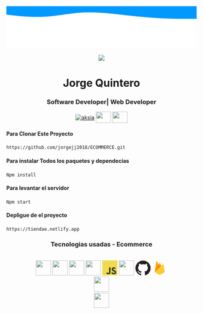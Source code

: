 <img src="https://raw.githubusercontent.com/joetancy/joetancy/master/wave%20(1).jpg"/>
<p align="center">
  <img src="https://i.ibb.co/ncHPcNw/1.gif" height="200"/>
</p>
<h1 align="center">Jorge Quintero</h1>
<h3 align="center">Software Developer| Web Developer</h3>
<p align="center">
<a href="https://www.linkedin.com/in/jorgeadj/" target="blank"><img align="center" src="https://cdn.jsdelivr.net/npm/simple-icons@3.0.1/icons/linkedin.svg" alt="aksia" height="30" width="40" /></a>
 <a href ="https://twitter.com/jorge_adj"><img align="center" src="https://simpleicons.org/icons/twitter.svg" height="30" width="40" /></a>
 <a href = "https://tiendae.netlify.app"><img align="center" src="https://simpleicons.org/icons/react.svg" height="30" width="40" /></a>
</p>
</p>

 <h4 >Para Clonar Este Proyecto</h4>
 <code align="center">https://github.com/jorgejj2018/ECOMMERCE.git</code>
  <h4 >Para instalar Todos los paquetes y dependecias</h4>
 <code align="center">Npm install</code>
  <h4 >Para levantar el servidor</h4>
 <code align="center">Npm start</code>
  <h4>Depligue de el proyecto</h4>
 <code align="center">https://tiendae.netlify.app</code>

<h3 align="center">Tecnologias usadas - Ecommerce</h3>

<div align="center">
<br/>
<code><img height="40" width="40" src="https://cdn4.iconfinder.com/data/icons/logos-3/600/React.js_logo-512.png"></code>
<code><img height="40" width="40" src="https://www.flaticon.com/svg/static/icons/svg/1216/1216733.svg"></code>
<code><img height="40" width="40" src="https://cdn.iconscout.com/icon/free/png-256/css-131-722685.png"></code>
<code><img height="40" width="40" src="https://i.ibb.co/fdwdcxm/file-type-styled-icon-130142.png"></code>
<code><img height="40" width="40" src="https://raw.githubusercontent.com/github/explore/80688e429a7d4ef2fca1e82350fe8e3517d3494d/topics/javascript/javascript.png"></code>
<code><img height="40" width="40" src="https://upload.wikimedia.org/wikipedia/commons/thumb/3/3f/Git_icon.svg/1024px-Git_icon.svg.png"></code>
<code><img height="40" width="40" src="https://raw.githubusercontent.com/github/explore/80688e429a7d4ef2fca1e82350fe8e3517d3494d/topics/github-api/github-api.png"></code>
<code><img height="40" width="40" src="https://raw.githubusercontent.com/github/explore/80688e429a7d4ef2fca1e82350fe8e3517d3494d/topics/firebase/firebase.png"</code>
<code><img height="40" width="40" src="https://cdn.worldvectorlogo.com/logos/nodejs-icon.svg"></code>
<code><img height="40" width="40" src="https://raw.githubusercontent.com/reduxjs/redux/master/logo/logo.png"></code>
<br/>
</div>
  



<!--
**jorgejj2018/jorgejj2018** is a ✨ _special_ ✨ repository because its `README.md` (this file) appears on your GitHub profile.

Here are some ideas to get you started:

- 🔭 I’m currently working on ...
- 🌱 I’m currently learning ...
- 👯 I’m looking to collaborate on ...
- 🤔 I’m looking for help with ...
- 💬 Ask me about ...
- 📫 How to reach me: ...
- 😄 Pronouns: ...
- ⚡ Fun fact: ...
-->
